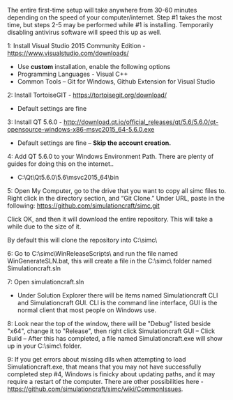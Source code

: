 The entire first-time setup will take anywhere from 30-60 minutes depending on the speed of your computer/internet. Step #1 takes the most time, but steps 2-5 may be performed while #1 is installing. Temporarily disabling antivirus software will speed this up as well.

1: Install Visual Studio 2015 Community Edition - https://www.visualstudio.com/downloads/
* Use **custom** installation, enable the following options
* Programming Languages - Visual C++
* Common Tools – Git for Windows, Github Extension for Visual Studio

2: Install TortoiseGIT - https://tortoisegit.org/download/
- Default settings are fine

3: Install QT 5.6.0 - http://download.qt.io/official_releases/qt/5.6/5.6.0/qt-opensource-windows-x86-msvc2015_64-5.6.0.exe
- Default settings are fine – **Skip the account creation.**

4: Add QT 5.6.0 to your Windows Environment Path. There are plenty of guides for doing this on the internet..
- C:\Qt\Qt5.6.0\5.6\msvc2015_64\bin

5: Open My Computer, go to the drive that you want to copy all simc files to.  Right click in the directory section, and “Git Clone.”   Under URL, paste in the following: https://github.com/simulationcraft/simc.git

Click OK, and then it will download the entire repository. This will take a while due to the size of it.

By default this will clone the repository into C:\simc\

6: Go to C:\simc\WinReleaseScripts\ and run the file named WinGenerateSLN.bat, this will create a file in the C:\simc\ folder named Simulationcraft.sln

7: Open simulationcraft.sln
- Under Solution Explorer there will be items named Simulationcraft CLI and Simulationcraft GUI. CLI is the command line interface, GUI is the normal client that most people on Windows use. 

8: Look near the top of the window, there will be "Debug" listed beside "x64", change it to "Release", then right click Simulationcraft GUI – Click Build – After this has completed, a file named Simulationcraft.exe will show up in your C:\simc\ folder.

9: If you get errors about missing dlls when attempting to load Simulationcraft.exe, that means that you may not have successfully completed step #4, Windows is finicky about updating paths, and it may require a restart of the computer. There are other possibilities here - https://github.com/simulationcraft/simc/wiki/CommonIssues.